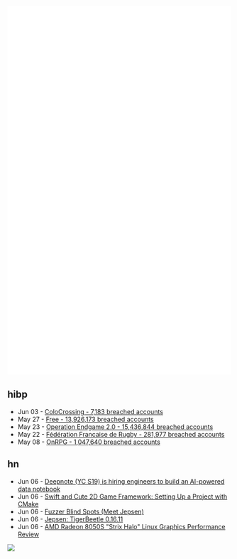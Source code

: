 ![Metrics](https://raw.githubusercontent.com/phixion/phixion/master/metrics.svg)

## hibp

<!--
for https://github.com/phixion/phixion/blob/main/.github/workflows/feeds.yml
-->
<!--START_SECTION:haveibeenpwnd-->
- Jun 03 - [ColoCrossing - 7,183 breached accounts](https://haveibeenpwned.com/Breach/ColoCrossing)
- May 27 - [Free - 13,926,173 breached accounts](https://haveibeenpwned.com/Breach/FreeMobile)
- May 23 - [Operation Endgame 2.0 - 15,436,844 breached accounts](https://haveibeenpwned.com/Breach/OperationEndgame2)
- May 22 - [Fédération Francaise de Rugby - 281,977 breached accounts](https://haveibeenpwned.com/Breach/FFR)
- May 08 - [OnRPG - 1,047,640 breached accounts](https://haveibeenpwned.com/Breach/OnRPG)
<!--END_SECTION:haveibeenpwnd-->

## hn

<!--
for https://github.com/phixion/phixion/blob/main/.github/workflows/feeds.yml
-->
<!--START_SECTION:hn-->
- Jun 06 - [Deepnote (YC S19) is hiring engineers to build an AI-powered data notebook](https://deepnote.com/join-us)
- Jun 06 - [Swift and Cute 2D Game Framework: Setting Up a Project with CMake](https://layer22.com/swift-and-cute-framework-setting-up-a-project-with-cmake)
- Jun 06 - [Fuzzer Blind Spots (Meet Jepsen)](https://tigerbeetle.com/blog/2025-06-06-fuzzer-blind-spots-meet-jepsen/)
- Jun 06 - [Jepsen: TigerBeetle 0.16.11](https://jepsen.io/analyses/tigerbeetle-0.16.11)
- Jun 06 - [AMD Radeon 8050S "Strix Halo" Linux Graphics Performance Review](https://www.phoronix.com/review/amd-radeon-8050s-graphics)
<!--END_SECTION:hn-->

<!--
for https://yhype.me
-->
![](https://hit.yhype.me/github/profile?user_id=13013670)
